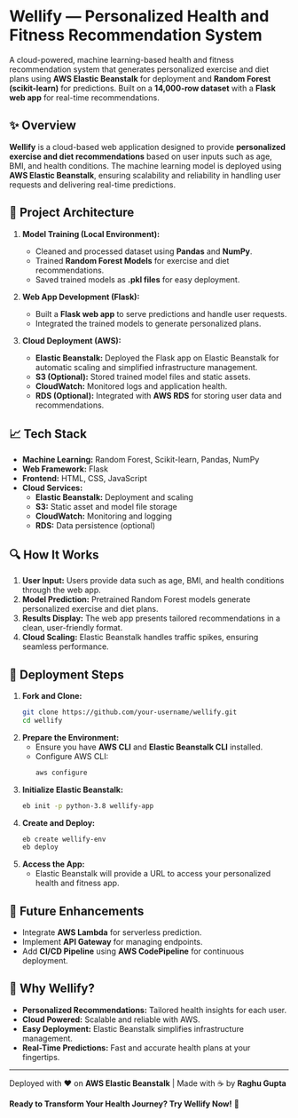 # Wellify — Personalized Health and Fitness Recommendation System

A cloud-powered, machine learning-based health and fitness recommendation system that generates personalized exercise and diet plans using **AWS Elastic Beanstalk** for deployment and **Random Forest (scikit-learn)** for predictions. Built on a **14,000-row dataset** with a **Flask web app** for real-time recommendations.

## ✨ Overview
**Wellify** is a cloud-based web application designed to provide **personalized exercise and diet recommendations** based on user inputs such as age, BMI, and health conditions. The machine learning model is deployed using **AWS Elastic Beanstalk**, ensuring scalability and reliability in handling user requests and delivering real-time predictions.

## 🔄 Project Architecture
1. **Model Training (Local Environment):**
   - Cleaned and processed dataset using **Pandas** and **NumPy**.
   - Trained **Random Forest Models** for exercise and diet recommendations.
   - Saved trained models as **.pkl files** for easy deployment.

2. **Web App Development (Flask):**
   - Built a **Flask web app** to serve predictions and handle user requests.
   - Integrated the trained models to generate personalized plans.

3. **Cloud Deployment (AWS):**
   - **Elastic Beanstalk:** Deployed the Flask app on Elastic Beanstalk for automatic scaling and simplified infrastructure management.
   - **S3 (Optional):** Stored trained model files and static assets.
   - **CloudWatch:** Monitored logs and application health.
   - **RDS (Optional):** Integrated with **AWS RDS** for storing user data and recommendations.

## 📈 Tech Stack
- **Machine Learning:** Random Forest, Scikit-learn, Pandas, NumPy
- **Web Framework:** Flask
- **Frontend:** HTML, CSS, JavaScript
- **Cloud Services:**
  - **Elastic Beanstalk:** Deployment and scaling
  - **S3:** Static asset and model file storage
  - **CloudWatch:** Monitoring and logging
  - **RDS:** Data persistence (optional)

## 🔍 How It Works
1. **User Input:** Users provide data such as age, BMI, and health conditions through the web app.
2. **Model Prediction:** Pretrained Random Forest models generate personalized exercise and diet plans.
3. **Results Display:** The web app presents tailored recommendations in a clean, user-friendly format.
4. **Cloud Scaling:** Elastic Beanstalk handles traffic spikes, ensuring seamless performance.

## 📝 Deployment Steps
1. **Fork and Clone:**
   ```bash
   git clone https://github.com/your-username/wellify.git
   cd wellify
   ```
2. **Prepare the Environment:**
   - Ensure you have **AWS CLI** and **Elastic Beanstalk CLI** installed.
   - Configure AWS CLI:
     ```bash
     aws configure
     ```
3. **Initialize Elastic Beanstalk:**
   ```bash
   eb init -p python-3.8 wellify-app
   ```
4. **Create and Deploy:**
   ```bash
   eb create wellify-env
   eb deploy
   ```
5. **Access the App:**
   - Elastic Beanstalk will provide a URL to access your personalized health and fitness app.

## 🔧 Future Enhancements
- Integrate **AWS Lambda** for serverless prediction.
- Implement **API Gateway** for managing endpoints.
- Add **CI/CD Pipeline** using **AWS CodePipeline** for continuous deployment.

## 🔎 Why Wellify?
- **Personalized Recommendations:** Tailored health insights for each user.
- **Cloud Powered:** Scalable and reliable with AWS.
- **Easy Deployment:** Elastic Beanstalk simplifies infrastructure management.
- **Real-Time Predictions:** Fast and accurate health plans at your fingertips.

---
Deployed with ❤️ on **AWS Elastic Beanstalk** | Made with ☕ by **Raghu Gupta**  

**Ready to Transform Your Health Journey? Try Wellify Now!** 💪

